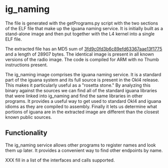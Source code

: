 # ig\_naming #

The file is generated with the getPrograms.py script
with the two sections of the ELF file that make up
the iguana naming service. It is initially built as
a stand-alone image and then put together with the L4
kernel into a single ELF file.

The extracted file has an MD5 sum of [3fd9c0fd3b6c89efd63367aae13f1775](3fd9c0fd3b6c89efd63367aae13f1775.md)
and a length of 28907 bytes.  The identical image is present
in all known versions of the radio image. The code is compiled
for ARM with no Thumb instructions present.

The ig\_naming image comprises the iguana naming service.
It is a standard part of the iguana system and its full
source is present in the Okl4 release.  This makes it
particularly useful as a "rosetta stone."  By analyzing
this binary against the sources we can find all of the
standard iguana libraries that were linked into ig\_naming
and find the same libraries in other programs.  It
provides a useful way to get used to standard Okl4 and
iguana idioms as they are compiled to assembly. Finally
it lets us determine what portions of iguana are
in the extracted image are different than the closest known
public sources.

## Functionality ##
The ig\_naming service allows other programs to register
names and look them up later.  It provides a convenient
way to find other endpoints by name.

XXX fill in a list of the interfaces and calls supported.
